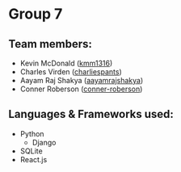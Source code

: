 # Group 7

## Team members:
* Kevin McDonald ([kmm1316](https://github.com/kmm1316))
* Charles Virden  ([charliespants](https://github.com/charliespants)) 
* Aayam Raj Shakya ([aayamrajshakya](https://github.com/aayamrajshakya))
* Conner Roberson ([conner-roberson](https://github.com/conner-roberson))

## Languages & Frameworks used:
* Python
	* Django
* SQLite
* React.js